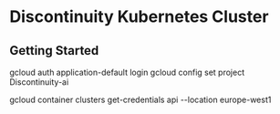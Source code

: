 # Discontinuity Kubernetes Cluster

## Getting Started

gcloud auth application-default login
gcloud config set project Discontinuity-ai

gcloud container clusters get-credentials api --location europe-west1